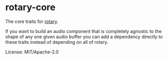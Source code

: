 # rotary-core

The core traits for [rotary].

If you want to build an audio component that is completely agnostic to the
shape of any one given audio buffer you can add a dependency directly to
these traits instead of depending on all of rotary.

[rotary]: https://github.com/udoprog/rotary

License: MIT/Apache-2.0
